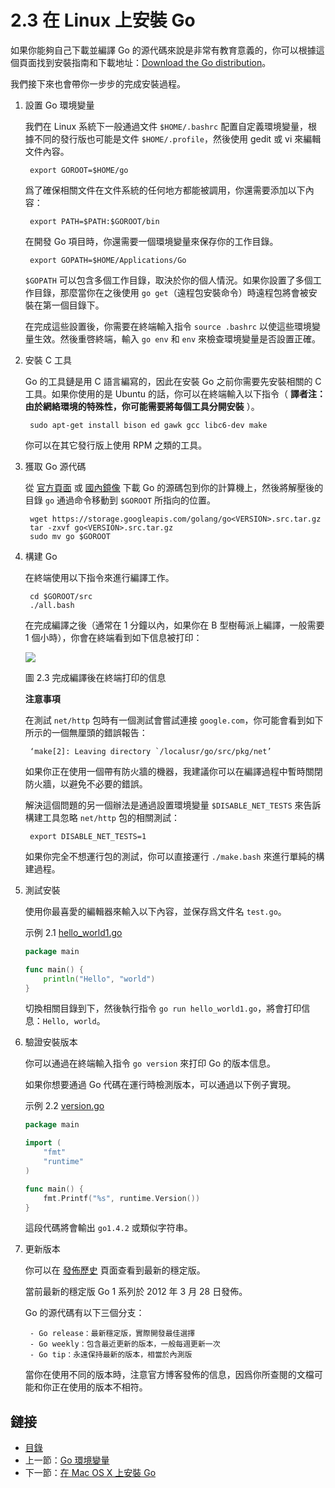 # 2.3 在 Linux 上安裝 Go

如果你能夠自己下載並編譯 Go 的源代碼來說是非常有教育意義的，你可以根據這個頁面找到安裝指南和下載地址：[Download the Go distribution](http://golang.org/doc/install)。

我們接下來也會帶你一步步的完成安裝過程。

1. 設置 Go 環境變量

	我們在 Linux 系統下一般通過文件 `$HOME/.bashrc` 配置自定義環境變量，根據不同的發行版也可能是文件 `$HOME/.profile`，然後使用 gedit 或 vi 來編輯文件內容。

		export GOROOT=$HOME/go

	爲了確保相關文件在文件系統的任何地方都能被調用，你還需要添加以下內容：

		export PATH=$PATH:$GOROOT/bin

	在開發 Go 項目時，你還需要一個環境變量來保存你的工作目錄。

		export GOPATH=$HOME/Applications/Go

	`$GOPATH` 可以包含多個工作目錄，取決於你的個人情況。如果你設置了多個工作目錄，那麼當你在之後使用 `go get`（遠程包安裝命令）時遠程包將會被安裝在第一個目錄下。

	在完成這些設置後，你需要在終端輸入指令 `source .bashrc` 以使這些環境變量生效。然後重啓終端，輸入 `go env` 和 `env` 來檢查環境變量是否設置正確。

2. 安裝 C 工具

	Go 的工具鏈是用 C 語言編寫的，因此在安裝 Go 之前你需要先安裝相關的 C 工具。如果你使用的是 Ubuntu 的話，你可以在終端輸入以下指令（ **譯者注：由於網絡環境的特殊性，你可能需要將每個工具分開安裝** ）。

		sudo apt-get install bison ed gawk gcc libc6-dev make

	你可以在其它發行版上使用 RPM 之類的工具。

3. 獲取 Go 源代碼

	從 [官方頁面](https://golang.org/dl/) 或 [國內鏡像](http://www.golangtc.com/download) 下載 Go 的源碼包到你的計算機上，然後將解壓後的目錄 `go` 通過命令移動到 `$GOROOT` 所指向的位置。

		wget https://storage.googleapis.com/golang/go<VERSION>.src.tar.gz
		tar -zxvf go<VERSION>.src.tar.gz
		sudo mv go $GOROOT

4. 構建 Go

	在終端使用以下指令來進行編譯工作。

		cd $GOROOT/src
		./all.bash
	
	在完成編譯之後（通常在 1 分鐘以內，如果你在 B 型樹莓派上編譯，一般需要 1 個小時），你會在終端看到如下信息被打印：

	![](../images/2.3.allbash.png?raw=true)

	圖 2.3 完成編譯後在終端打印的信息

	**注意事項** 

	在測試 `net/http` 包時有一個測試會嘗試連接 `google.com`，你可能會看到如下所示的一個無厘頭的錯誤報告：

		‘make[2]: Leaving directory `/localusr/go/src/pkg/net’

	如果你正在使用一個帶有防火牆的機器，我建議你可以在編譯過程中暫時關閉防火牆，以避免不必要的錯誤。

	解決這個問題的另一個辦法是通過設置環境變量 `$DISABLE_NET_TESTS` 來告訴構建工具忽略 `net/http` 包的相關測試：

		export DISABLE_NET_TESTS=1

	如果你完全不想運行包的測試，你可以直接運行 `./make.bash` 來進行單純的構建過程。

5. 測試安裝

	使用你最喜愛的編輯器來輸入以下內容，並保存爲文件名 `test.go`。

	示例 2.1 [hello_world1.go](examples/chapter_2/hello_world1.go)

	```go
	package main
	
	func main() {
		println("Hello", "world")
	}
	```

	切換相關目錄到下，然後執行指令 `go run hello_world1.go`，將會打印信息：`Hello, world`。

6. 驗證安裝版本

	你可以通過在終端輸入指令 `go version` 來打印 Go 的版本信息。

	如果你想要通過 Go 代碼在運行時檢測版本，可以通過以下例子實現。

	示例 2.2 [version.go](examples/chapter_2/version.go)

	```go
	package main

	import (
		"fmt"
		"runtime"
	)

	func main() {
		fmt.Printf("%s", runtime.Version())
	}
	```

	這段代碼將會輸出 `go1.4.2` 或類似字符串。

7. 更新版本

	你可以在 [發佈歷史](http://golang.org/doc/devel/release.html) 頁面查看到最新的穩定版。

	當前最新的穩定版 Go 1 系列於 2012 年 3 月 28 日發佈。

	Go 的源代碼有以下三個分支：

		- Go release：最新穩定版，實際開發最佳選擇
		- Go weekly：包含最近更新的版本，一般每週更新一次
		- Go tip：永遠保持最新的版本，相當於內測版

	當你在使用不同的版本時，注意官方博客發佈的信息，因爲你所查閱的文檔可能和你正在使用的版本不相符。

## 鏈接

- [目錄](directory.md)
- 上一節：[Go 環境變量](02.2.md)
- 下一節：[在 Mac OS X 上安裝 Go](02.4.md)
